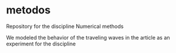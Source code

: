 # metodos
Repository for the discipline Numerical methods

We modeled the behavior of the traveling waves in the article as an experiment for the discipline